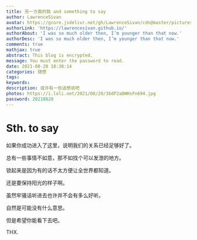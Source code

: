 ```yaml
---
title: 另一方面的我 and something to say
author: LawrenceSivan
avatar: https://gcore.jsdelivr.net/gh/LawrenceSivan/cdn@master/pictures/avatar.jpg
authorLink: 'https://lawrencesivan.github.io/'
authorAbout: 'I was so much older then, I’m younger than that now.'
authorDesc: 'I was so much older then, I’m younger than that now.'
comments: true
mathjax: true
abstract: This blog is encrypted.
message: You must enter the password to read.
date: 2021-08-20 18:38:14
categories: 随想
tags:
keywords:
description: 或许有一些话想说吧
photos: https://i.loli.net/2021/08/20/3bdP2aDWHsFn694.jpg
password: 20210820
---
```




# Sth. to say

如果你成功进入了这里，说明我们的关系已经足够好了。

总有一些事情不如意，那不如找个可以发泄的地方。

锁起来是因为有的话不太方便让全世界都知道。

还是要保持阳光的样子啊。

虽然牢骚话听进去也许并不会有多么好听。

自然是可能没有什么意思。

但是希望你能看下去吧。

THX.
